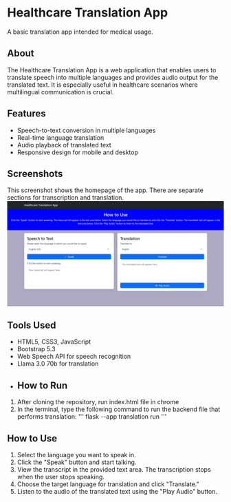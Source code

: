 # Healthcare Translation App
A basic translation app intended for medical usage.
## About
The Healthcare Translation App is a web application that enables users to translate speech into multiple languages and provides audio output for the translated text. It is especially useful in healthcare scenarios where multilingual communication is crucial.
## Features
- Speech-to-text conversion in multiple languages
- Real-time language translation
- Audio playback of translated text
- Responsive design for mobile and desktop
## Screenshots
This screenshot shows the homepage of the app. There are separate sections for transcription and translation. 
![Home page](screenshots/home.png)
## Tools Used
- HTML5, CSS3, JavaScript
- Bootstrap 5.3
- Web Speech API for speech recognition
- Llama 3.0 70b for translation
- ## How to Run
1. After cloning the repository, run index.html file in chrome
2. In the terminal, type the following command to run the backend file that performs translation:
   '''
   flask --app translation run
   '''
## How to Use
1. Select the language you want to speak in.
2. Click the "Speak" button and start talking.
3. View the transcript in the provided text area. The transcription stops when the user stops speaking.
4. Choose the target language for translation and click "Translate."
5. Listen to the audio of the translated text using the "Play Audio" button.
